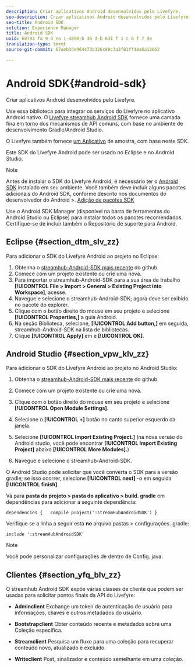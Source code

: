 ```yaml
---
description: Criar aplicativos Android desenvolvidos pelo Livefyre.
seo-description: Criar aplicativos Android desenvolvidos pelo Livefyre.
seo-title: Android SDK
solution: Experience Manager
title: Android SDK
uuid: 68793 fa 9-3 ea 1-4890-b 36 d-b 631 f 1 c 6 f 7 de
translation-type: tm+mt
source-git-commit: 67aeb3de964473b326c88c3a3f81ff48a6a12652

---
```



# Android SDK{#android-sdk}

Criar aplicativos Android desenvolvidos pelo Livefyre.

Use essa biblioteca para integrar os serviços do Livefyre no aplicativo Android nativo. O [Livefyre streamhub Android SDK](https://github.com/Livefyre/StreamHub-Android-SDK) fornece uma camada fina em torno dos mecanismos de API comuns, com base no ambiente de desenvolvimento Gradle/Android Studio.

O Livefyre também fornece [um Aplicativo](https://github.com/Livefyre/StreamHub-iOS-Reviews-App) de amostra, com base neste SDK.

Este SDK do Livefyre Android pode ser usado no Eclipse e no Android Studio.

>[!NOTE]
>
>Antes de instalar o SDK do Livefyre Android, é necessário ter o [Android SDK](https://developer.android.com/sdk/index.html) instalado em seu ambiente. Você também deve incluir alguns pacotes adicionais do Android SDK, conforme descrito nos documentos do desenvolvedor do Android &gt;.
>[Adição de pacotes SDK](https://developer.android.com/sdk/installing/adding-packages.html)

Use o Android SDK Manager (disponível na barra de ferramentas do Android Studio ou Eclipse) para instalar todos os pacotes recomendados. Certifique-se de incluir também o Repositório de suporte para Android.

## Eclipse {#section_dtm_slv_zz}

Para adicionar o SDK do Livefyre Android ao projeto no Eclipse:

1. Obtenha o [streamhub-Android-SDK mais recente](https://github.com/Livefyre/StreamHub-Android-SDK) do github.
1. Comece com um projeto existente ou crie uma nova.
1. Para importar o streamhub-Android-SDK para a sua área de trabalho **[!UICONTROL File > Import > General > Existing Project into Workspace]**, acesse.
1. Navegue e selecione o streamhub-Android-SDK; agora deve ser exibido no pacote do explorer.
1. Clique com o botão direito do mouse em seu projeto e selecione **[!UICONTROL Properties,]** a guia Android.
1. Na seção Biblioteca, selecione, **[!UICONTROL Add button,]** em seguida, streamhub-Android-SDK na lista de bibliotecas.
1. Clique **[!UICONTROL Apply]** em e **[!UICONTROL OK]**.

## Android Studio {#section_vpw_klv_zz}

Para adicionar o SDK do Livefyre Android ao projeto no Android Studio:

1. Obtenha o [streamhub-Android-SDK mais recente](https://github.com/Livefyre/StreamHub-Android-SDK) do github.
1. Comece com um projeto existente ou crie uma nova.
1. Clique com o botão direito do mouse em seu projeto e selecione **[!UICONTROL Open Module Settings]**.
1. Selecione o **[!UICONTROL +]** botão no canto superior esquerdo da janela.
1. Selecione **[!UICONTROL Import Existing Project.]** (na nova versão do Android studio, você pode encontrar **[!UICONTROL Import Existing Project]** abaixo **[!UICONTROL More Modules]**.)

1. Navegue e selecione o streamhub-Android-SDK.

O Android Studio pode solicitar que você converta o SDK para a versão gradle; se isso ocorrer, selecione **[!UICONTROL next]** -o em seguida **[!UICONTROL finish]**.

Vá para **pasta do projeto &gt; pasta do aplicativo &gt; build. gradle** em dependências para adicionar a seguinte dependência:

```
dependencies {   compile project(':streamHubAndroidSDK') } 
```

Verifique se a linha a seguir está **no** arquivo pastas &gt; configurações. gradle:

```
include ':streamHubAndroidSDK' 
```

>[!NOTE]
>
>Você pode personalizar configurações de dentro de Config. java.

## Clientes {#section_yfq_blv_zz}

O streamhub Android SDK expõe várias classes de cliente que podem ser usadas para solicitar pontos finais da API do Livefyre:

* **Adminclient** Exchange um token de autenticação de usuário para informações, chaves e outros metadados do usuário.

* **Bootstrapclient** Obter conteúdo recente e metadados sobre uma Coleção específica.

* **Streamclient** Pesquisa um fluxo para uma coleção para recuperar conteúdo novo, atualizado e excluído.

* **Writeclient** Post, sinalizador e conteúdo semelhante em uma coleção.

